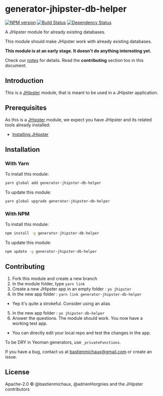 # generator-jhipster-db-helper
[![NPM version][npm-image]][npm-url] [![Build Status][travis-image]][travis-url] [![Dependency Status][daviddm-image]][daviddm-url]

A JHipster module for already existing databases.

This module should make JHipster work with already existing databases.

**This module is at an early stage. It doesn't do anything interesting yet.**

Check our [notes](notes.md) for details. Read the **contributing** section too in this document.

## Introduction

This is a [JHipster](http://jhipster.github.io/) module, that is meant to be used in a JHipster application.

## Prerequisites

As this is a [JHipster](http://jhipster.github.io/) module, we expect you have JHipster and its related tools already installed:

- [Installing JHipster](https://jhipster.github.io/installation.html)

## Installation

### With Yarn

To install this module:

```bash
yarn global add generator-jhipster-db-helper
```

To update this module:

```bash
yarn global upgrade generator-jhipster-db-helper
```

### With NPM

To install this module:

```bash
npm install -g generator-jhipster-db-helper
```

To update this module:

```bash
npm update -g generator-jhipster-db-helper
```

## Contributing

1. Fork this module and create a new branch
2. In the module folder, type `yarn link`
3. Create a new JHipster app in an empty folder : `yo jhipster`
4. In the new app folder : `yarn link generator-jhipster-db-helper`
 * Yep it's quite a strokeful. Consider using an alias
5. In the new app folder : `yo jhipster-db-helper`
6. Answer the questions. The module should work. You now have a working test app.
  * You can directly edit your local repo and test the changes in the app.

To be DRY in Yeoman generators, use `_privateFunctions`.

If you have a bug, contact us at [bastienmichaux@gmail.com](mailto:"bastienmichaux@gmail.com") or create an issue.

## License

Apache-2.0 © @bastienmichaux, @adrienHorgnies and the JHipster contributors


[npm-image]: https://img.shields.io/npm/v/generator-jhipster-db-helper.svg
[npm-url]: https://npmjs.org/package/generator-jhipster-db-helper
[travis-image]: https://travis-ci.org/bastienmichaux/generator-jhipster-db-helper.svg?branch=master
[travis-url]: https://travis-ci.org/bastienmichaux/generator-jhipster-db-helper
[daviddm-image]: https://david-dm.org/bastienmichaux/generator-jhipster-db-helper.svg?theme=shields.io
[daviddm-url]: https://david-dm.org/bastienmichaux/generator-jhipster-module
